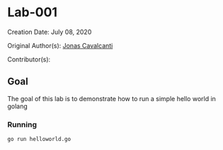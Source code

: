 # Lab-001

Creation Date: July 08, 2020

Original Author(s): [Jonas Cavalcanti](https://github.com/thyagomota)

Contributor(s):

## Goal

The goal of this lab is to demonstrate how to run a simple hello world in golang

### Running 
```
go run helloworld.go
```

